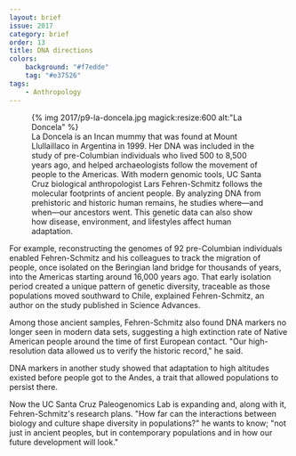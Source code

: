 ```yaml
---
layout: brief
issue: 2017
category: brief
order: 13
title: DNA directions
colors:
    background: "#f7edde"
    tag: "#e37526"
tags:
    - Anthropology
---
```

<figure class="left">
{% img 2017/p9-la-doncela.jpg magick:resize:600 alt:"La Doncela" %}
<figcaption>La Doncela is an Incan mummy that was found at Mount Llullaillaco in Argentina in 1999. Her DNA was included in the study of pre-Columbian individuals who lived 500 to 8,500 years ago, and helped archaeologists follow the movement of people to the Americas. With modern genomic tools, UC Santa Cruz biological anthropologist Lars Fehren-Schmitz follows the molecular footprints of ancient people. By analyzing DNA from prehistoric and historic human remains, he studies where—and when—our ancestors went. This genetic data can also show how disease, environment, and lifestyles affect human adaptation.</figcaption>
</figure>

For example, reconstructing the genomes of 92 pre-Columbian individuals enabled Fehren-Schmitz and his colleagues to track the migration of people, once isolated on the Beringian land bridge for thousands of years, into the Americas starting around 16,000 years ago. That early isolation period created a unique pattern of genetic diversity, traceable as those populations moved southward to Chile, explained Fehren-Schmitz, an author on the study published in Science Advances.

Among those ancient samples, Fehren-Schmitz also found DNA markers no longer seen in modern data sets, suggesting a high extinction rate of Native American people around the time of first European contact. &quot;Our high-resolution data allowed us to verify the historic record,&quot; he said.

DNA markers in another study showed that adaptation to high altitudes existed before people got to the Andes, a trait that allowed populations to persist there.

Now the UC Santa Cruz Paleogenomics Lab is expanding and, along with it, Fehren-Schmitz&#39;s research plans. &quot;How far can the interactions between biology and culture shape diversity in populations?&quot; he wants to know; &quot;not just in ancient peoples, but in contemporary populations and in how our future development will look.&quot;
